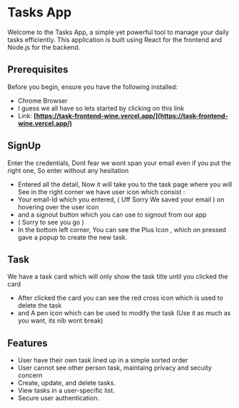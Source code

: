 
# Tasks App

Welcome to the Tasks App, a simple yet powerful tool to manage your daily tasks efficiently. This application is built using React for the frontend and Node.js for the backend.


## Prerequisites

Before you begin, ensure you have the following installed:
- Chrome Browser
- I guess we all have so lets started by clicking on this link
- Link: **[https://task-frontend-wine.vercel.app/](https://task-frontend-wine.vercel.app/)**

## SignUp

Enter the credentials, Dont fear we wont span your email even if you put the right one, So enter without any hesitation

- Entered all the detail, Now it will take you to the task page where you  will See in the right corner we have user icon which consist :
- Your email-Id which you entered, ( Uff Sorry We saved your email ) on hovering over the user icon
- and a signout button which you can use to signout from our app 
- ( Sorry to see you go )
- In the bottom left corner, You can see the Plus Icon , which on pressed gave a popup to create the new task.

## Task

We have a task card which will only show the task title until you clicked the card

- After clicked the card you can see the red cross icon which is used to delete the task
- and A pen icon which can be used to modify the task (Use it as much as you want, its nib wont break)

## Features

- User have their own task lined up in a simple sorted order
- User cannot see other person task, maintaing privacy and secuity concern
- Create, update, and delete tasks.
- View tasks in a user-specific list.
- Secure user authentication.

